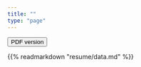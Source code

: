 ```yaml
---
title: ""
type: "page"
---
```


<form method="get" action="https://jcleal.me/resume.pdf">
    <button type="submit">PDF version</button>
</form>

{{% readmarkdown "resume/data.md" %}}

